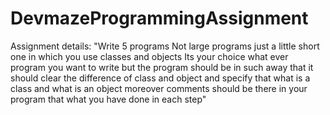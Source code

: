 # DevmazeProgrammingAssignment

Assignment details: 
"Write 5 programs Not large programs just a little short one in which you use classes and objects Its your choice what ever program you want to write but the program should be in such away that it should clear the difference of class and object and specify that what is a class and what is an object moreover comments should be there in your program that what you have done in each step"
